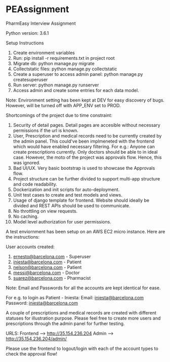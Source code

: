 # PEAssignment
PharmEasy Interview Assignment

Python version: 3.6.1

Setup Instructions
1. Create environment variables
2. Run: pip install -r requirements.txt in project root
3. Migrate db: python manage.py migrate
4. Collectstatic files: python manage.py collectstatic
5. Create a superuser to access admin panel: python manage.py createsuperuser
6. Run server: python manage.py runserver <port>
7. Access admin and create some entries for each data model.

Note: Environment setting has been kept at DEV for easy discovery of bugs. However, will be turned off with APP_ENV set to PROD.

Shortcomings of the project due to time constraint:
1. Security of detail pages. Detail pages are accesible without necessary permissions if the url is known.
2. User, Prescription and medical records need to be currently created by the admin panel. This could've been implmeneted with the frontend which would have enabled necessary filtering. For e.g.: Anyone can create prescriptions currently. Only doctors should be able to in ideal case. However, the moto of the project was approvals flow. Hence, this was ignored.
3. Bad UI/UX. Very basic bootstrap is used to showcase the Approvals flow.
4. Project structure can be further divided to support multi-app structure and code readability.
5. Dockerization and init scripts for auto-deployment.
6. Unit test cases to create and test models and views.
7. Usage of django template for frontend. Website should ideally be divided and REST APIs should be used to communicate.
8. No throttling on view requests.
9. No caching.
10. Model level authorization for user permissions.

A test enviornment has been setup on an AWS EC2 micro instance. Here are the instructions:

User accounts created:
1. ernesto@barcelona.com - Superuser
2. iniesta@barcelona.com - Patient
3. nelson@barcelona.com - Patient
4. messi@barcelona.com - Doctor
5. suarez@barcelona.com - Pharmacist

Note: Email and Passwords for all the accounts are kept identical for ease.

For e.g. to login as Patient - Iniesta:
Email: iniesta@barcelona.com
Password: iniesta@barcelona.com

A couple of prescriptions and medical records are created with different statuses for illustration purpose. Please feel free to create more users and prescriptions through the admin panel for further testing.

URLS:
Frontend --> http://35.154.236.204
Admin --> http://35.154.236.204/admin/

Please use the frontend to logout/login with each of the account types to check the approval flow!